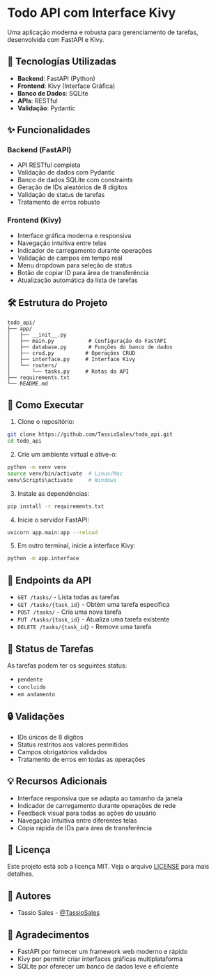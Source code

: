 # Todo API com Interface Kivy

Uma aplicação moderna e robusta para gerenciamento de tarefas, desenvolvida com FastAPI e Kivy.

## 🚀 Tecnologias Utilizadas

- **Backend**: FastAPI (Python)
- **Frontend**: Kivy (Interface Gráfica)
- **Banco de Dados**: SQLite
- **APIs**: RESTful
- **Validação**: Pydantic

## ✨ Funcionalidades

### Backend (FastAPI)
- API RESTful completa
- Validação de dados com Pydantic
- Banco de dados SQLite com constraints
- Geração de IDs aleatórios de 8 dígitos
- Validação de status de tarefas
- Tratamento de erros robusto

### Frontend (Kivy)
- Interface gráfica moderna e responsiva
- Navegação intuitiva entre telas
- Indicador de carregamento durante operações
- Validação de campos em tempo real
- Menu dropdown para seleção de status
- Botão de copiar ID para área de transferência
- Atualização automática da lista de tarefas

## 🛠️ Estrutura do Projeto

```
todo_api/
├── app/
│   ├── __init__.py
│   ├── main.py           # Configuração do FastAPI
│   ├── database.py       # Funções do banco de dados
│   ├── crud.py          # Operações CRUD
│   ├── interface.py     # Interface Kivy
│   └── routers/
│       └── tasks.py     # Rotas da API
├── requirements.txt
└── README.md
```

## 🚀 Como Executar

1. Clone o repositório:
```bash
git clone https://github.com/TassioSales/todo_api.git
cd todo_api
```

2. Crie um ambiente virtual e ative-o:
```bash
python -m venv venv
source venv/bin/activate  # Linux/Mac
venv\Scripts\activate     # Windows
```

3. Instale as dependências:
```bash
pip install -r requirements.txt
```

4. Inicie o servidor FastAPI:
```bash
uvicorn app.main:app --reload
```

5. Em outro terminal, inicie a interface Kivy:
```bash
python -m app.interface
```

## 📝 Endpoints da API

- `GET /tasks/` - Lista todas as tarefas
- `GET /tasks/{task_id}` - Obtém uma tarefa específica
- `POST /tasks/` - Cria uma nova tarefa
- `PUT /tasks/{task_id}` - Atualiza uma tarefa existente
- `DELETE /tasks/{task_id}` - Remove uma tarefa

## 🎯 Status de Tarefas

As tarefas podem ter os seguintes status:
- `pendente`
- `concluido`
- `em andamento`

## 🔒 Validações

- IDs únicos de 8 dígitos
- Status restritos aos valores permitidos
- Campos obrigatórios validados
- Tratamento de erros em todas as operações

## 💡 Recursos Adicionais

- Interface responsiva que se adapta ao tamanho da janela
- Indicador de carregamento durante operações de rede
- Feedback visual para todas as ações do usuário
- Navegação intuitiva entre diferentes telas
- Cópia rápida de IDs para área de transferência

## 📄 Licença

Este projeto está sob a licença MIT. Veja o arquivo [LICENSE](LICENSE) para mais detalhes.

## 👥 Autores

- Tassio Sales - [@TassioSales](https://github.com/TassioSales)

## 🙏 Agradecimentos

- FastAPI por fornecer um framework web moderno e rápido
- Kivy por permitir criar interfaces gráficas multiplataforma
- SQLite por oferecer um banco de dados leve e eficiente 